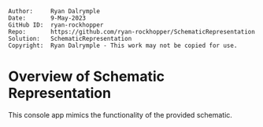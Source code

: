 ﻿
```
Author:     Ryan Dalrymple
Date:       9-May-2023
GitHub ID:  ryan-rockhopper
Repo:       https://github.com/ryan-rockhopper/SchematicRepresentation
Solution:   SchematicRepresentation
Copyright:  Ryan Dalrymple - This work may not be copied for use.
```

# Overview of Schematic Representation

This console app mimics the functionality of the provided schematic.
